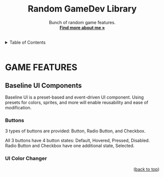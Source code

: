 <div id="top"></div>

<br />

<!-- PROJECT LOGO -->
<div align="center">
  <!-- <img src="" alt="Logo" width="130" height="130"> -->
  <h1 align="center">Random GameDev Library</h1>
  <p align="center">
    Bunch of random game features.
    <br />
    <a href="https://colliecollie.netlify.app"><strong>Find more about me »</strong></a>
    <br />
    <br />
  </p>
</div>

<!-- TABLE OF CONTENTS -->
<details>
  <summary>Table of Contents</summary>
  <ol>
    <li>
      <a href="#game-features">Game Features</a>
      <ul>
        <li>Baseline UI Components</li>
      </ul>
    </li>
  </ol>
</details>

<br />

<!-- GAME FEATURES -->
# GAME FEATURES

## Baseline UI Components

Baseline UI is a preset-based and event-driven UI component. Using presets for colors, sprites, and more will enable reusability and ease of modification.

### Buttons

3 types of buttons are provided: Button, Radio Button, and Checkbox.

All 3 buttons have 4 button states: Default, Hovered, Pressed, Disabled. Radio Button and Checkbox have one additional state, Selected.

### UI Color Changer


<p align="right">(<a href="#top">back to top</a>)</p>
<br />
